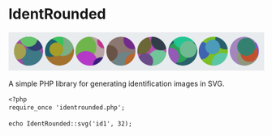# IdentRounded

![IdentRounded](identrounded.png)

A simple PHP library for generating identification images in SVG.

```
<?php
require_once 'identrounded.php';

echo IdentRounded::svg('id1', 32);
```
